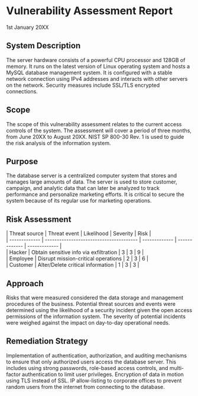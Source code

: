 <h1> Vulnerability Assessment Report </h1>
1st January 20XX

<h2> System Description </h2>
The server hardware consists of a powerful CPU processor and 128GB of memory. It runs on the latest version of Linux operating system and hosts a MySQL database management system. It is configured with a stable network connection using IPv4 addresses and interacts with other servers on the network. Security measures include SSL/TLS encrypted connections.
<br />

<h2> Scope </h2>

The scope of this vulnerability assessment relates to the current access controls of the system. The assessment will cover a period of three months, from June 20XX to August 20XX. NIST SP 800-30 Rev. 1 is used to guide the risk analysis of the information system.

<h2> Purpose </h2>

The database server is a centralized computer system that stores and manages large amounts of data. The server is used to store customer, campaign, and analytic data that can later be analyzed to track performance and personalize marketing efforts. It is critical to secure the system because of its regular use for marketing operations.

<h2> Risk Assessment </h2>
| Threat source |             Threat event                |   Likelihood  |   Severity    |     Risk      |<br />
| ------------- | --------------------------------------- | ------------- | ------------- | ------------- |<br />
|    Hacker     | Obtain sensitive info via exfiltration  |        3      |      3        |       9       |<br />
|    Employee   | Disrupt mission-critical operations     |        2      |      3        |       6       |<br />
|    Customer   | Alter/Delete critical information       |        1      |      3        |       3       |<br />


<h2> Approach </h2>
Risks that were measured considered the data storage and management procedures of the business. Potential threat sources and events were determined using the likelihood of a security incident given the open access permissions of the information system. The severity of potential incidents were weighed against the impact on day-to-day operational needs.

<h2> Remediation Strategy </h2>

Implementation of authentication, authorization, and auditing mechanisms to ensure that only authorized users access the database server. This includes using strong passwords, role-based access controls, and multi-factor authentication to limit user privileges. Encryption of data in motion using TLS instead of SSL. IP allow-listing to corporate offices to prevent random users from the internet from connecting to the database.
 
<!--
 ```diff
- text in red
+ text in green
! text in orange
# text in gray
@@ text in purple (and bold)@@
```
--!>
